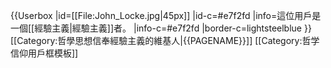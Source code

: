 {{Userbox
  |id=[[File:John_Locke.jpg|45px]]
  |id-c=#e7f2fd 
  |info=這位用戶是一個[[經驗主義|經驗主義]]者。
  |info-c=#e7f2fd 
  |border-c=lightsteelblue
}} <includeonly>[[Category:哲學思想信奉經驗主義的維基人|{{PAGENAME}}]]</includeonly><noinclude>
[[Category:哲学信仰用戶框模板]]
</noinclude>